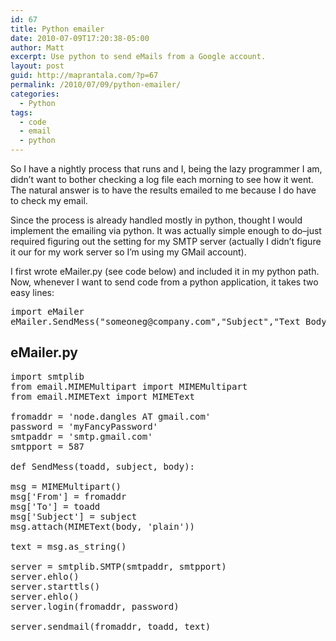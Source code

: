 ```yaml
---
id: 67
title: Python emailer
date: 2010-07-09T17:20:38-05:00
author: Matt
excerpt: Use python to send eMails from a Google account.
layout: post
guid: http://maprantala.com/?p=67
permalink: /2010/07/09/python-emailer/
categories:
  - Python
tags:
  - code
  - email
  - python
---
```

So I have a nightly process that runs and I, being the lazy programmer I am, didn&#8217;t want to bother checking a log file each morning to see how it went. The natural answer is to have the results emailed to me because I do have to check my email.

Since the process is already handled mostly in python, thought I would implement the emailing via python. It was actually simple enough to do&#8211;just required figuring out the setting for my SMTP server (actually I didn&#8217;t figure it our for my work server so I&#8217;m using my GMail account).

I first wrote eMailer.py (see code below) and included it in my python path. Now, whenever I want to send code from a python application, it takes two easy lines:

<pre>import eMailer
eMailer.SendMess("someoneg@company.com","Subject","Text Body")
</pre>

## eMailer.py

<pre>import smtplib
from email.MIMEMultipart import MIMEMultipart
from email.MIMEText import MIMEText

fromaddr = 'node.dangles AT gmail.com'
password = 'myFancyPassword'
smtpaddr = 'smtp.gmail.com'
smtpport = 587

def SendMess(toadd, subject, body):

msg = MIMEMultipart()
msg['From'] = fromaddr
msg['To'] = toadd
msg['Subject'] = subject
msg.attach(MIMEText(body, 'plain'))

text = msg.as_string()

server = smtplib.SMTP(smtpaddr, smtpport)
server.ehlo()
server.starttls()
server.ehlo()
server.login(fromaddr, password)

server.sendmail(fromaddr, toadd, text)
</pre>